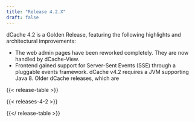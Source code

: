 ```yaml
---
title: "Release 4.2.X"
draft: false
---
```

dCache 4.2 is a Golden Release, featuring the following highlights and architectural improvements:
- The web admin pages have been reworked completely. They are now handled by dCache-View.
- Frontend gained support for Server-Sent Events (SSE) through a pluggable events framework.
dCache v4.2 requires a JVM supporting Java 8.
Older dCache releases, which are

{{< release-table >}}

{{< releases-4-2 >}}

{{</ release-table >}}
